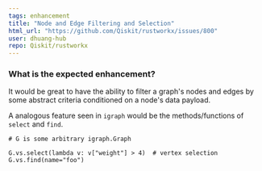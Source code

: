 ```yaml
---
tags: enhancement
title: "Node and Edge Filtering and Selection"
html_url: "https://github.com/Qiskit/rustworkx/issues/800"
user: dhuang-hub
repo: Qiskit/rustworkx
---
```


<!-- ⚠️ If you do not respect this template, your issue will be closed -->
<!-- ⚠️ Make sure to browse the opened and closed issues to confirm this idea does not exist. -->

### What is the expected enhancement?

It would be great to have the ability to filter a graph's nodes and edges by some abstract criteria conditioned on a node's data payload.

A analogous feature seen in `igraph` would be the methods/functions of `select` and `find`.
```
# G is some arbitrary igraph.Graph

G.vs.select(lambda v: v["weight"] > 4)  # vertex selection
G.vs.find(name="foo")
```
